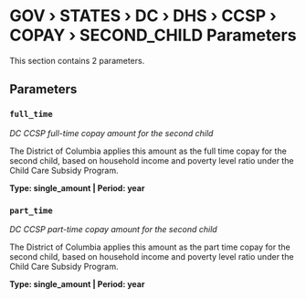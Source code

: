 # GOV › STATES › DC › DHS › CCSP › COPAY › SECOND_CHILD Parameters

This section contains 2 parameters.

## Parameters

### `full_time`
*DC CCSP full-time copay amount for the second child*

The District of Columbia applies this amount as the full time copay for the second child, based on household income and poverty level ratio under the Child Care Subsidy Program.

**Type: single_amount | Period: year**


### `part_time`
*DC CCSP part-time copay amount for the second child*

The District of Columbia applies this amount as the part time copay for the second child, based on household income and poverty level ratio under the Child Care Subsidy Program.

**Type: single_amount | Period: year**

